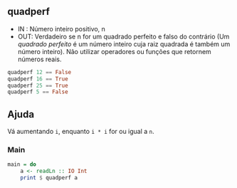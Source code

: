 ## quadperf

- IN : Número inteiro positivo, n
- OUT: Verdadeiro se n for um quadrado perfeito e falso do contrário (Um *quadrado perfeito* é um número inteiro cuja raiz quadrada é também um número inteiro). Não utilizar operadores ou funções que retornem números reais.
```hs
quadperf 12 == False
quadperf 16 == True
quadperf 25 == True
quadperf 5 == False
```

## Ajuda
Vá aumentando `i`, enquanto `i * i` for ou igual a `n`. 

<!--MAIN_BEGIN-->
### Main
```hs
main = do
    a <- readLn :: IO Int
    print $ quadperf a

```
<!--MAIN_END-->